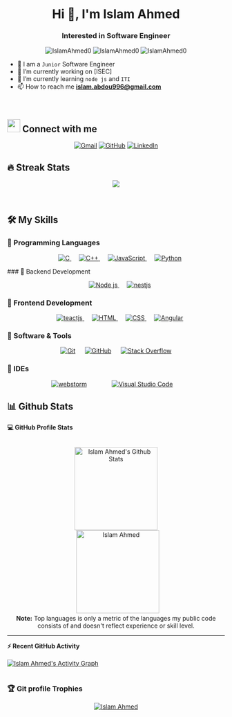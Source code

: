 <h1 align="center">Hi 👋, I'm Islam Ahmed</h1>
<h3 align="center">Interested in Software Engineer</h3>

<p align="center"> <img src="https://komarev.com/ghpvc/?username=IslamAhmed0&label=Profile%20views&color=0e75b6&style=flat" alt="IslamAhmed0" />
		   <img src="https://badges.pufler.dev/repos/IslamAhmed0" alt="IslamAhmed0" />
		   <img src="https://img.shields.io/github/followers/IslamAhmed0?label=Followers" alt="IslamAhmed0" />
</p>


- :school: I am a `Junior` Software Engineer
- 🔭 I’m currently working on [ISEC]
- 🌱 I’m currently learning `node js` and `ITI`
- 📫 How to reach me **islam.abdou996@gmail.com**
<br>

## <img src="https://media.giphy.com/media/iY8CRBdQXODJSCERIr/giphy.gif" width="30px"> Connect with me
<p align="center">
	<a href="mailto:islam.abdou996@gmail.com"><img img src="https://img.shields.io/badge/gmail-%23EA4335.svg?style=plastic&logo=gmail&logoColor=white" alt="Gmail"/></a>
	<a href="https://github.com/IslamAhmed0"><img src="https://img.shields.io/badge/github-%23181717.svg?style=plastic&logo=github&logoColor=white" alt="GitHub"/></a>
	<a href="https://www.linkedin.com/in/islam-ahmed0/"><img src="https://img.shields.io/badge/linkedin-%230A66C2.svg?style=plastic&logo=linkedin&logoColor=white" alt="LinkedIn"/></a>
</p>

## 🔥 Streak Stats
<p align="center"><img src="https://github-readme-streak-stats.herokuapp.com/?user=IslamAhmed0&theme=algolia" /></p>

<br>


## 🛠️ My Skills

### 🔵 Programming Languages

<p align="center"> 
  &emsp; 
  <a href="https://www.cprogramming.com/" target="_blank"> 
    <img alt="C" src="https://img.shields.io/badge/C%20-%232370ED.svg?style=plastic&logo=c&logoColor=white">
  </a> 
  &emsp;
  <a href="https://www.w3schools.com/cpp/" target="_blank"> 
    <img alt="C++" src="https://img.shields.io/badge/C++%20-%2300599C.svg?style=plastic&logo=c%2B%2B&logoColor=white">
  </a> 
  &emsp;
  <a href="https://developer.mozilla.org/en-US/docs/Web/JavaScript" target="_blank"> 
     <img alt="JavaScript" src="https://img.shields.io/badge/JavaScript%20-%23F7DF1E.svg?style=plastic&logo=javascript&logoColor=black">
   </a>
  &emsp;
   <a href="https://www.python.org" target="_blank">
    <img alt="Python" src="https://img.shields.io/badge/Python%20-%2314354C.svg?style=plastic&logo=python&logoColor=white">
  </a>
</p>
### 🔵 Backend Development
<p align="center">
  &emsp;  
  <a href="https://nodejs.org/en/" target="_blank">
    <img alt="Node js" src="https://img.shields.io/badge/node js%20-%23E34F26.svg?style=plastic&logo=react&logoColor=white">
  </a>
   &emsp;
  <a href="https://nestjs.com/" target="_blank"> 
   <img alt="nestjs" src="https://img.shields.io/badge/nestjs%20-%23E34F26.svg?style=plastic&logo=html5&logoColor=white">
  </a>   
</p>

### 🔵 Frontend Development

<p align="center"> 
  &emsp;  
  <a href="https://reactjs.org/" target="_blank">
    <img alt="teactjs" src="https://img.shields.io/badge/reactjs%20-%23E34F26.svg?style=plastic&logo=react&logoColor=white">
  </a>
   &emsp;
  <a href="https://www.w3.org/html/" target="_blank"> 
   <img alt="HTML" src="https://img.shields.io/badge/HTML5%20-%23E34F26.svg?style=plastic&logo=html5&logoColor=white">
  </a>   
  &emsp;
  <a href="https://www.w3schools.com/css/" target="_blank">
    <img alt="CSS" src="https://img.shields.io/badge/CSS%20-%231572B6.svg?style=plastic&logo=css3&logoColor=white">
  </a> 
  &emsp;
  <a href="https://angular.io/" target="_blank">
    <img alt="Angular" src="https://img.shields.io/badge/Angular%20-%23E34F26.svg?style=plastic&logo=react&logoColor=white">
  </a>
</p>

### 🔵 Software & Tools
 
<p align="center">
  &emsp;
    <a href="#"><img alt="Git" src="https://img.shields.io/badge/Git%20-%23F05033.svg?style=plastic&logo=git&logoColor=white"></a>
  &emsp;
    <a href="#"><img alt="GitHub" src="https://img.shields.io/badge/github-%23181717.svg?style=plastic&logo=github&logoColor=white"></a>
  &emsp;
    <a href="#"><img alt="Stack Overflow" src="https://img.shields.io/badge/-Stack%20Overflow-FE7A16?style=plastic&logo=stack-overflow&logoColor=white"></a>
  &emsp;
</p>


### 🔵 IDEs
 
<p align="center">
 &emsp;
    <a href="#"><img alt="webstorm" src="https://img.shields.io/badge/webstorm%20Studio%20Code-0078d7.svg?style=plastic&logo=vwebstorm-code&logoColor=white"></a>
  &emsp; &emsp;
  &emsp;
    <a href="#"><img alt="Visual Studio Code" src="https://img.shields.io/badge/Visual%20Studio%20Code-0078d7.svg?style=plastic&logo=visual-studio-code&logoColor=white"></a>
  &emsp; &emsp;
 </p>
 
 ## 📊 Github Stats
  <summary><b>💻 GitHub Profile Stats</b></summary>
  <br/>
  <p align="center">
    <a href="https://github.com/anuraghazra/github-readme-stats"><img alt="Islam Ahmed's Github Stats" src="https://github-readme-stats.vercel.app/api?username=IslamAhmed0&show_icons=true&count_private=true&theme=algolia" height="192px"/></a>
<br/>
  &nbsp;
	  <img src="https://github-readme-stats.vercel.app/api/top-langs?username=IslamAhmed0&langs_count=10&show_icons=true&locale=en&layout=compact&theme=algolia" alt="Islam Ahmed" height="192px"/>
  <br/>
  <b>Note:</b> Top languages is only a metric of the languages my public code consists of and doesn't reflect experience or skill level.
  </p>

----

  <summary><b>⚡ Recent GitHub Activity</b></summary>
  <br/>
   <a href="https://github.com/IslamAhmed0"><img alt="Islam Ahmed's Activity Graph" src="https://activity-graph.herokuapp.com/graph?username=IslamAhmed0&custom_title=Islam%20Ahmed%27s%20Contribution%20Graph&theme=react-dark" /></a>
  <br/>


<br/>

### :trophy: Git profile Trophies

<p align="center"> <a href="https://github.com/ryo-ma/github-profile-trophy"><img src="https://github-profile-trophy.vercel.app/?username=IslamAhmed0&layout=compact&theme=algolia" alt="Islam Ahmed" /></a> </p>


